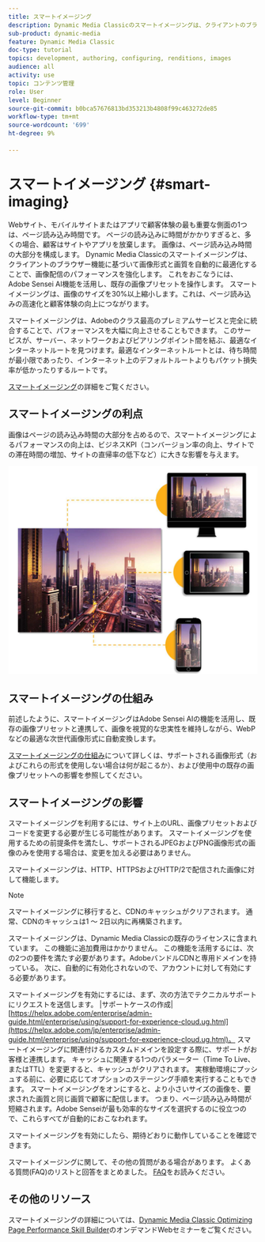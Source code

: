 ```yaml
---
title: スマートイメージング
description: Dynamic Media Classicのスマートイメージングは、クライアントのブラウザー機能に基づいて画像形式と画質を自動的に最適化することで、画像配信のパフォーマンスを強化します。 これをおこなうには、Adobe Sensei AI機能を活用し、既存の画像プリセットを操作します。 スマートイメージングの詳細と、スマートイメージングを使用して、ページ読み込みを高速化して、より優れた顧客体験を提供する方法について説明します。
sub-product: dynamic-media
feature: Dynamic Media Classic
doc-type: tutorial
topics: development, authoring, configuring, renditions, images
audience: all
activity: use
topic: コンテンツ管理
role: User
level: Beginner
source-git-commit: b0bca57676813bd353213b4808f99c463272de85
workflow-type: tm+mt
source-wordcount: '699'
ht-degree: 9%

---
```



# スマートイメージング {#smart-imaging}

Webサイト、モバイルサイトまたはアプリで顧客体験の最も重要な側面の1つは、ページ読み込み時間です。 ページの読み込みに時間がかかりすぎると、多くの場合、顧客はサイトやアプリを放棄します。 画像は、ページ読み込み時間の大部分を構成します。 Dynamic Media Classicのスマートイメージングは、クライアントのブラウザー機能に基づいて画像形式と画質を自動的に最適化することで、画像配信のパフォーマンスを強化します。 これをおこなうには、Adobe Sensei AI機能を活用し、既存の画像プリセットを操作します。 スマートイメージングは、画像のサイズを30%以上縮小します。これは、ページ読み込みの高速化と顧客体験の向上につながります。

スマートイメージングは、Adobeのクラス最高のプレミアムサービスと完全に統合することで、パフォーマンスを大幅に向上させることもできます。 このサービスが、サーバー、ネットワークおよびピアリングポイント間を結ぶ、最適なインターネットルートを見つけます。最適なインターネットルートとは、待ち時間が最小限であったり、インターネット上のデフォルトルートよりもパケット損失率が低かったりするルートです。

[スマートイメージング](https://docs.adobe.com/content/help/ja/experience-manager-64/assets/dynamic/imaging-faq.html)の詳細をご覧ください。

## スマートイメージングの利点

画像はページの読み込み時間の大部分を占めるので、スマートイメージングによるパフォーマンスの向上は、ビジネスKPI（コンバージョン率の向上、サイトでの滞在時間の増加、サイトの直帰率の低下など）に大きな影響を与えます。

![画像](assets/smart-imaging/smart-imaging-1.png)

## スマートイメージングの仕組み

前述したように、スマートイメージングはAdobe Sensei AIの機能を活用し、既存の画像プリセットと連携して、画像を視覚的な忠実性を維持しながら、WebPなどの最適な次世代画像形式に自動変換します。

[スマートイメージングの仕組み](https://docs.adobe.com/content/help/en/experience-manager-64/assets/dynamic/imaging-faq.html#how-does-smart-imaging-work)について詳しくは、サポートされる画像形式（およびこれらの形式を使用しない場合は何が起こるか）、および使用中の既存の画像プリセットへの影響を参照してください。

## スマートイメージングの影響

スマートイメージングを利用するには、サイト上のURL、画像プリセットおよびコードを変更する必要が生じる可能性があります。 スマートイメージングを使用するための前提条件を満たし、サポートされるJPEGおよびPNG画像形式の画像のみを使用する場合は、変更を加える必要はありません。

スマートイメージングは、HTTP、HTTPSおよびHTTP/2で配信された画像に対して機能します。

>[!NOTE]
>
>スマートイメージングに移行すると、CDNのキャッシュがクリアされます。 通常、CDNのキャッシュは1 ～ 2日以内に再構築されます。

スマートイメージングは、Dynamic Media Classicの既存のライセンスに含まれています。 この機能に追加費用はかかりません。 この機能を活用するには、次の2つの要件を満たす必要があります。AdobeバンドルCDNと専用ドメインを持っている。 次に、自動的に有効化されないので、アカウントに対して有効にする必要があります。

スマートイメージングを有効にするには、まず、次の方法でテクニカルサポートにリクエストを送信します。 |サポートケースの作成| [https://helpx.adobe.com/enterprise/admin-guide.html/enterprise/using/support-for-experience-cloud.ug.html](https://helpx.adobe.com/jp/enterprise/admin-guide.html/enterprise/using/support-for-experience-cloud.ug.html)。 スマートイメージングに関連付けるカスタムドメインを設定する際に、サポートがお客様と連携します。 キャッシュに関連する1つのパラメーター（Time To Live、またはTTL）を変更すると、キャッシュがクリアされます。 実稼動環境にプッシュする前に、必要に応じてオプションのステージング手順を実行することもできます。 スマートイメージングをオンにすると、より小さいサイズの画像を、要求された画質と同じ画質で顧客に配信します。 つまり、ページ読み込み時間が短縮されます。Adobe Senseiが最も効率的なサイズを選択するのに役立つので、これらすべてが自動的におこなわれます。

スマートイメージングを有効にしたら、期待どおりに動作していることを確認できます。

スマートイメージングに関して、その他の質問がある場合があります。 よくある質問(FAQ)のリストと回答をまとめました。 [FAQ](https://docs.adobe.com/content/help/en/experience-manager-64/assets/dynamic/imaging-faq.html)をお読みください。

## その他のリソース

スマートイメージングの詳細については、[Dynamic Media Classic Optimizing Page Performance Skill Builder](https://seminars.adobeconnect.com/pzc1gw0cihpv)のオンデマンドWebセミナーをご覧ください。
